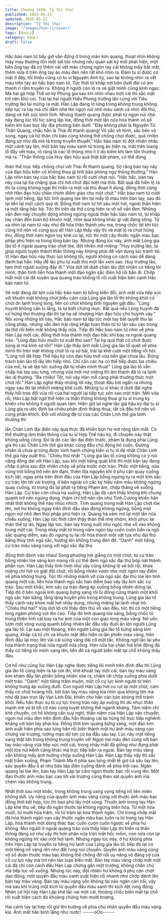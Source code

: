 ```yaml
---
title: Chương 1830: Tỷ thí (hạ)
published: 2025-05-22
updated: 2025-05-22
description: 'Tỷ thí (hạ)'
image: '/images/han-li/cover/'
tags: [HanLi]
category: HanLi
draft: false
---
```


Hắc bào nam tử bấy giờ vẫn đứng ở trong màn kim quang, thoạt
nhìn không mảy may thương tổn một sợi tóc nhưng nếu quan sát
kỹ mới phát hiện, một bên ống tay đã có thêm vài vết máu chừng
ngón tay cái không mấy bắt mắt, thêm nữa ở trên ống tay áo màu
đen nên rất khó nhìn ra.
Đám tu sĩ được có mặt ở đây, tối thiểu cũng có tu vi Nguyên Anh
kỳ, sao lại không nhìn ra vết máu trên tay áo hắc bào nam tử. Tức
thời từ khắp nơi bên dưới đài có âm thanh rì rầm truyền ra. Không
ít người còn lộ ra vẻ giật mình cùng kinh ngạc.
Mà hai gã Hợp Thể sơ kỳ Phong gia sau khi nhìn nhau một cái thì
sắc mặt trở nên khó coi. Trái lại hai người Hiểu Phong trưởng lão
cùng với Tiêu trưởng lão lại mừng ra mặt.
Hàn Lập đang lơ lửng trong không trung không tiếp tục ra tay mà
chỉ dẫm nhẹ lên ngọn núi nhỏ màu xanh và nhìn đối thủ, dáng vẻ
hết sức bình tĩnh.
Nhưng thanh quang được phát từ ngọn núi nhỏ này đang lúc tối
lúc sáng lập lòe, đồng thời một lần nữa hóa thành vô số kiếm khí
bao bọc lấy địa phương bên dưới.
"Đây không phải là Nguyên Từ Thần Quang, chắc hẳn là Thái Ất
thanh quang! Vô sắc vô hình, sắc bén vô song, ngay cả hộ thân
chi bảo cũng không thể chống chọi được, quả nhiên đáng sợ như
đã mô tả trong truyền thuyết."
Hắc bào nam tử đột nhiên nhấc một cánh tay lên, một bàn tay
màu xanh từ trong áo hiện ra, mặt trên loang lổ đầy vết máu, rõ
ràng là các lỗ thủng nhỏ li ti do kiếm khí làm tổn thương mà ra.
"Thần thông của Huy đạo hữu quả thật bất phàm, có thể dùng

thân thể trực tiếp chống chọi với Thái Ất thanh quang. Sợ rằng
bàn tay này của đạo hữu kiên cố không thua gì linh bảo phòng
ngự thông thường." Hàn Lập nhìn bàn tay của hắc bào nam tử rồi
cười nhạt nói.
"Hắc hắc, bàn tay này của tại hạ chẳng qua chỉ hơi chút đặc biệt
mà thôi. Bất quá đã hiển lộ ra thì ta cũng không ngại thi triển ra
một vài thủ đoạn ít dùng, đồng thời cũng nhờ Hàn đạo hữu chân
chính điểm giáo cho một chút." Hắc bào nam tử cười lạnh một
tiếng, lập tức linh quang lóe lên tại mấy lỗ máu trên bàn tay, sau
đó lại liền lại một cách quỷ dị.
Đồng thời nam tử hít sâu một hơi, ngoài thân hiện ra một tầng
hắc hà. Tức thì trên da thịt cũng hiện ra vô số vằn đen.
Những vằn đen này chuyển động không ngừng ngoài thân hắc
bào nam tử, từ khắp tay chân đến toàn bộ khuôn mặt, nhìn qua
không khác gì vật đang sống.
Từ xa nhìn lại nam tử này như đã hóa thân thành yêu ma, trong
chốc lát khí tức cũng trở nên vô cùng quỷ dị!
Hàn Lập thấy vậy thì vẻ mặt lộ ra chút hứng thú, đồng thời năm
ngón tay khẽ co lại, tức thì một cây thước ngắn màu bạc phập
phù hiện ra trong lòng bàn tay.
Nhưng đúng lúc này, ánh mắt Lũng gia lão tổ ở ngoài quang tráo
chợt lóe, đột nhiên mở miệng:
"Huy trưởng lão, ta giúp ngươi luyện thành thần thông này không
phải để vận dụng lúc tranh tài. Vị Hàn đạo hữu này thực lực
không tồi, ngươi không có cách nào dễ dàng đánh bại hắn. Hãy
để lão phu tự xuất thủ một lần xem sao. Huy trưởng lão, tạm thời
ngươi xuống đây đi."
Vừa dứt lời dưới chân lão đột nhiên có tiếng lôi minh, thân hình
liền hóa thành một đạo ngân sắc điện hồ rồi bắn đi. Chớp mắt
một cái đã xuyên qua quang tráo khổng lồ rồi xuất hiện bên cạnh
Hắc bào nam tử.

Vẻ mặt đang dữ tợn của hắc bào nam tử bỗng biến đổi, ánh mắt
vừa tiếp xúc với khuôn mặt không chút biểu cảm của Lũng gia lão
tổ thì không khỏi có chút ớn lạnh trong lòng, liền có chút không
tình nguyện gật đầu:
"Lũng huynh không cần lo lắng, ta tự biết chừng mực. Bất quá
nếu Lũng huynh đã có hứng thú thượng đài thì tại hạ sẽ nhượng
Hàn đạo hữu cho huynh vậy."
Nói xong những lời này, Hắc bào nam tử lập tức một tay bắt quyết
thu lại công pháp, nhưng vằn đen trải rộng khắp toàn thân từ từ
lặn sâu vào trong da thịt rồi biến mất không thấy nữa.
Tiếp đó Hắc bào nam tử nhìn về phía Hàn Lập một cái, đồng thời
hóa thành một đạo hắc khí bay ra ngoài quang tráo.
"Lũng đạo hữu muốn tự xuất thủ sao? Tại hạ quả thật có chút
được sủng ái mà kinh sợ rồi!" Hàn Lập thấy ánh mắt Lũng gia lão
tổ quét về phía mình thì trên mặt không chút tỏ ra sợ hãi, trái lại
khẽ cười một tiếng rồi hỏi.
"Lũng mỗ đã Hợp Thể hậu kỳ còn đạo hữu mới vừa tiến giai chưa
lâu. Đừng trách bản lão tổ lấy lớn hiếp nhỏ. Chỉ cần các hạ có thể
tiếp được ba chiêu của mỗ, ta sẽ lập tức xuống đài tự nhận mình
thua!" Lũng gia lão tổ vẫn chắp hai tay sau lưng, nhưng vừa mới
mở miệng thì âm thanh đã tỏ ra lạnh lẽo dị thường.
"Ba chiêu! Tốt, nói vậy Hàn mỗ càng phải thưởng thức một chút
rồi." Hàn Lập nghe thấy những lời này, thoạt đầu hơi ngẩn ra
nhưng ngay sau đó lại nhếch miệng khẽ cười.
Những tu sĩ khác ở dưới đài nghe thấy hồi trao đổi vừa rồi của hai
người lại tiếp tục xôn xao một trận.
Mới vừa rồi, Hàn Lập bất ngờ thể hiện ra thần thông không thua
gì tu sĩ trung kỳ khiến cho không ít người quan tâm. Hiện giờ lại
nghe lão giả hậu kỳ đại tu sĩ Lũng gia ra ước định ba chiêu phân
định thắng thua, tất cả đều trở nên vô cùng phấn khích.
Đối với những đệ tử của các Chân Linh thế gia bình thường thì

lần Chân Linh đại điển này quả thực đã khiến bọn họ mở rộng
tầm mắt. Có thể thưởng lãm thần thông của tu sĩ Hợp Thể hậu kỳ,
đi chuyến này thật không uổng công.
Đó là do các lần đại điển trước, phàm là đụng phải Lũng gia thì
các Chân Linh thế gia khác cũng đều chủ động bỏ cuộc. Đương
nhiên là chưa ai từng được vinh hạnh chứng kiến vị tu sĩ đệ nhất
Chân Linh thế gia này xuất thủ.
"Chiêu thứ nhất "
Lũng gia lão tổ cũng không có ý nói năng dông dài với Hàn Lập,
sau khi một tiếng quát khẽ thì một bàn tay đang chắp ở phía sau
đột nhiên chộp về phía trước một trảo.
Phốc một tiếng, nửa vùng trời bỗng trở nên ảm đạm. thiên địa
nguyên khí ở phụ cận quay cuồng kịch liệt, ngay phía trên đỉnh
đầu của Hàn Lập bỗng ngưng tụ ra một kim sắc cự trảo lớn tới vài
trượng, ở bên ngoài có các ký hiệu năm màu không ngừng quay
cuồng, từ trong đó lại phát ra tiếng Phạm âm, chộp thẳng về
xuống Hàn Lập.
Cự trảo còn chưa hạ xuống, Hàn Lập đã cảm thấy không khí
chung quanh trở nên ngưng đọng, thậm chí trở nên rắn như Tinh
Cương khiến hắn nhất thời không thể nào nhúc nhích.
Tinh quang trong mắt Hàn Lập chợt lóe lên, nơi hư không ngay
trên đỉnh đầu dao động không ngừng, bỗng một ngọn núi nhỏ đen
thùi phập phù hiện ra.
Quang hà xám mờ lại một lần nữa chiếu xuống, Hàn Lập tức thời
cảm thấy thân thể nhẹ nhõm, khôi phục lại thân thể tự do. Ngay
lập tức, bàn tay trong suốt như ngọc nhẹ vỗ vào không trung một
cái.
Trong nháy mắt từ trong năm ngón tay cuồn cuộn bắn ra ngũ sắc
quang diễm, sau đó ngưng tụ lại rồi hóa thành một vật tựa như
đại thủ bằng thủy tinh ngũ sắc, hướng lên không trung đón đỡ.
"Oanh" một tiếng, cự trảo màu vàng cùng với ngũ sắc đại thủ

đồng thời đánh vào nhau!
Song phương hơi giằng co một chút, từ cự trảo bỗng nhiên lóe
sáng kim mang rồi cứ thế đem ngũ sắc đại thủ bóp nát thành
phấn vụn.
Hàn Lập thấy tình hình như vậy cũng không lộ vẻ bối rối, khóe
miệng chỉ hơi co giật đôi chút, rồi bỗng nhiên vươn nhẹ một ngón
tay điểm về phía không trung.
Tức thì những mảnh vỡ của ngũ sắc đại thủ lóe lên tinh quang
một cái, liền hóa thành ngũ sắc hàn diễm bao vây lấy kim sắc cự
trảo.
Sau một khắc, kim sắc cự trảo đang ép xuống bỗng nhiên dừng
lại. Tiếp đó ở bên ngoài linh quang bừng sáng rồi bị đông cứng
thành một khối ngũ sắc hàn băng, lẳng lặng huyền phù trong
không trung.
Lũng gia lão tổ thấy cảnh này khóe mắt hơi nhảy dựng, nhưng
miệng lại lạnh nhạt hô:
"Chiêu thứ hai!"
Vừa dứt lời chỉ thấy đơn thủ vỗ vào đầu, tức thì có một tiếng long
ngâm phóng vút lên cao.
Tiếp đó linh quang lóe sáng, bỗng chốc từ trong thiên linh cái bay
ra hư ảnh của một con giao long màu vàng. Nó uốn lượn một
vòng xung quanh bỗng nhiên lắc đầu vẫy đuôi ấn lên người Lũng
gia lão tổ.
Lại sau một thoáng, trên người Lũng gia lão tổ bừng sáng kim
quang, khắp cả tứ chi và khuôn mặt đều hiện ra lân phiến màu
vàng, trên đỉnh đầu lại mọc lên vài cái sừng vàng dài cỡ một tấc.
Không ngờ lão lại yêu hóa thành trạng thái nửa người nửa rồng.
Hơn nữa hai chân hơi khẽ động đã thấy có tiếng lôi minh vang
lên, liền đó cả người biến mất tại chỗ không thấy đâu.

Cơ hồ như cùng lúc Hàn Lập nghe được tiếng lôi minh trên đỉnh
đầu thì Lũng gia lão tổ cũng hiện ra tại nơi đó, khẽ khoát tay một
cái, bàn tay màu vàng kim khảm đầy lân phiến bỗng nhiên xòe ra,
chậm rãi chộp xuống phía dưới một trảo.
"Oanh" một tiếng trầm muộn, một cỗ cự lực kinh người từ trên
không trung áp xuống dưới.
Con ngươi Hàn Lập hơi co rụt lại một chút, cảm thấy có chút
hoảng hốt, bởi bàn tay màu vàng kia nhìn qua không lớn mà như
đã bao trọn lấy Vạn Linh Đài, khiến cho hắn căn bản không thể
tránh khỏi.
Nếu hắn thực sự bị cự lực trong trảo này áp xuống thì dù nhục
thân mạnh mẽ vô bì tới cỡ nào cũng tuyệt không thể ngạnh
kháng.
Tâm niệm chỉ khẽ chuyển, cơ hồ không cần suy nghĩ, thần niệm
của Hàn Lập vận chuyển, ngọn núi màu đen trên đỉnh đầu hắn
thoáng cái lại hùng hổ trực tiếp nghênh kháng với bàn tay phải
kia. Đồng thời kim quang bừng sáng, một đạo kim ảnh xuất hiện
phía sau lưng hắn rồi biến thành một hư ảnh màu vàng cao
chừng vài trượng, tướng mạo dữ tợn có ba đầu sáu tay.
Lúc này một tiếng vang thật lớn trong không trung truyền về!
Ngọn núi màu đen cùng với bàn tay màu vàng vừa tiếp xúc một
cái, trong nháy mắt đã giống như đụng phải một tòa núi kềnh
càng khác mà trực tiếp bắn ra ngoài.
Bàn tay màu vàng vẫn không mấy ảnh hưởng chộp xuống Hàn
Lập.
Hàn Lập thấy vậy thì sắc mặt trầm xuống, Phạm Thánh Ma ở phía
sau lưng nhất tề giơ cả sáu tay lên, sáu quyền đầu ồ ạt như bão
táp điên cuồng đánh về phía trời cao.
Ngân quang lại lóe lên, bàn tay Hàn Lập lại cầm ngọn thước bạc
rồi vung lên. Một đạo thước ảnh màu bạc cao tới vài trượng cũng
theo sát quyền ảnh mà chém vào không trung.

Nhất thời sau một khắc, trong không trung vang vọng tiếng nổ liên
miên không dứt. Uy năng của quyền ảnh màu vàng cùng với
thước ảnh màu bạc đồng thời kết hợp, tức thì bao phủ lấy một
vùng.
Thước ảnh trong tay Hàn Lập khẽ thu về, tiếp đó ngân thước lại
không ngừng biến hóa.
Từ một hóa mười, từ mười hóa trăm, rồi từ trăm lại hóa thành
ngàn.
Chỉ trong chớp mắt đã hóa thành ngàn vạn cây thước ngắn màu
bạc tuôn ra từ trong tay Hàn Lập, hóa thành một dòng thác bạc
cuồn cuộn cuốn ngược về phía hư không.
Mọi người ở ngoài quang tráo vừa thấy Hàn Lập thi triển ra thần
thông đáng sợ như vậy thì hơn phân nửa trợn mắt hốc mồm, non
nửa còn lại không ngừng hít vào một hơi lạnh.
Nhưng ngay lúc này, ở hư không phía trên Hàn Lập lại truyền ra
tiếng hừ lạnh của Lũng gia lão tổ, tiếp đó lại có một tiếng nổ vang
rền như đất rung núi chuyển.
Quyền ảnh màu vàng cùng vô số đoản thước màu bạc không thể
chống đỡ nổi uy năng vô đáng sợ của cỗ cự lực này mà trở nên
tán loạn biến mất.
Bàn tay màu vàng chớp mắt một cái đã chỉ còn cách đầu Hàn Lạp
chừng gần một trượng, không chần chừ mà tiếp tục vỗ xuống.
Nhưng lúc này, đột nhiên hư không ở phụ cận chợt dao động, một
quyền đầu màu xanh xuất hiện rồi nhanh như chớp đánh lên bàn
tay màu vàng.
Bàn tay màu vàng vốn không tài nào ngăn cản nổi, vậy mà sau
khi trúng một kích từ quyền đầu màu xanh thì kịch liệt rung động.
Nhân cơ hội này Hàn Lập khẽ lắc vai một cái, thoáng chốc biến
mất tại chỗ rồi xuất hiện cách đó khoảng chừng hơn mười trượng.

Hai cánh tay lại hợp rồi giơ lên hướng về phía chủ nhân quyền
đầu màu vàng kia.
Ánh mắt hắn bình lặng như nước!
------oOo------
